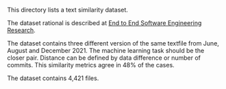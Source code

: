 This directory lists a text similarity dataset.

The dataset rational is described at [End to End Software Engineering Research](https://arxiv.org/pdf/2112.11858.pdf).

The dataset contains three different version of the same textfile from June, August and December 2021.
The machine learning task should be the closer pair.
Distance can be defined by data difference or number of commits.
This similarity metrics agree in 48% of the cases.

The dataset contains 4,421 files.
